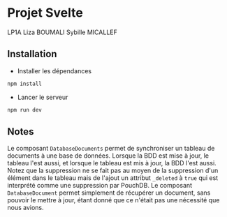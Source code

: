 # Projet Svelte
LP1A
Liza BOUMALI
Sybille MICALLEF 
## Installation

 - Installer les dépendances
```bash
npm install
```
 - Lancer le serveur
```bash
npm run dev
```
## Notes
Le composant `DatabaseDocuments` permet de synchroniser un tableau de documents à une base de données. Lorsque la BDD est mise à jour, le tableau l'est aussi, et lorsque le tableau est mis à jour, la BDD l'est aussi. Notez que la suppression ne se fait pas au moyen de la suppression d'un élément dans le tableau mais de l'ajout un attribut `_deleted` à `true` qui est interprété comme une suppression par PouchDB.
Le composant `DatabaseDocument` permet simplement de récupérer un document, sans pouvoir le mettre à jour, étant donné que ce n'était pas une nécessité que nous avions.
